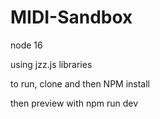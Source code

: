 # MIDI-Sandbox

node 16

using jzz.js libraries

to run, clone and then NPM install

then preview with npm run dev